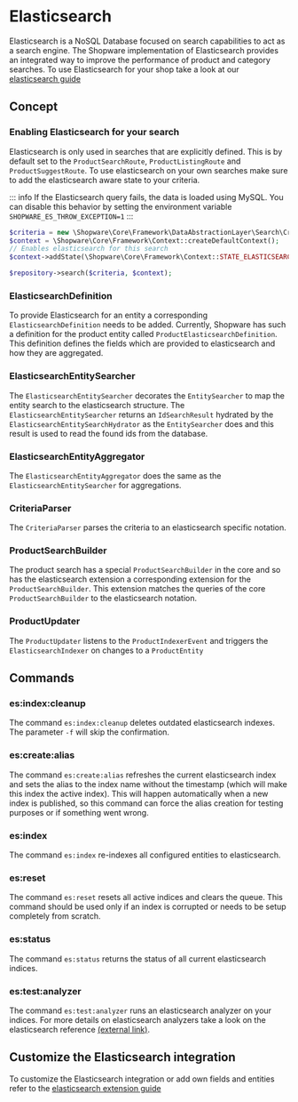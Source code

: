 # Elasticsearch

Elasticsearch is a NoSQL Database focused on search capabilities to act as a search engine.
The Shopware implementation of Elasticsearch provides an integrated way to improve the performance of product and category searches.
To use Elasticsearch for your shop take a look at our [elasticsearch guide](../../guides/hosting/infrastructure/elasticsearch/elasticsearch-setup)

## Concept

### Enabling Elasticsearch for your search

Elasticsearch is only used in searches that are explicitly defined.
This is by default set to the `ProductSearchRoute`, `ProductListingRoute` and `ProductSuggestRoute`.
To use elasticsearch on your own searches make sure to add the elasticsearch aware state to your criteria.

::: info
If the Elasticsearch query fails, the data is loaded using MySQL. You can disable this behavior by setting the environment variable `SHOPWARE_ES_THROW_EXCEPTION=1`
:::

```php
$criteria = new \Shopware\Core\Framework\DataAbstractionLayer\Search\Criteria();
$context = \Shopware\Core\Framework\Context::createDefaultContext();
// Enables elasticsearch for this search
$context->addState(\Shopware\Core\Framework\Context::STATE_ELASTICSEARCH_AWARE);

$repository->search($criteria, $context);
```

### ElasticsearchDefinition

To provide Elasticsearch for an entity a corresponding `ElasticsearchDefinition` needs to be added. Currently, Shopware has such a definition for the product entity called `ProductElasticsearchDefinition`.
This definition defines the fields which are provided to elasticsearch and how they are aggregated.

### ElasticsearchEntitySearcher

The `ElasticsearchEntitySearcher` decorates the `EntitySearcher` to map the entity search to the elasticsearch structure.
The `ElasticsearchEntitySearcher` returns an `IdSearchResult` hydrated by the `ElasticsearchEntitySearchHydrator` as the `EntitySearcher` does and this result is used to read the found ids from the database.

### ElasticsearchEntityAggregator

The `ElasticsearchEntityAggregator` does the same as the `ElasticsearchEntitySearcher` for aggregations.

### CriteriaParser

The `CriteriaParser` parses the criteria to an elasticsearch specific notation.

### ProductSearchBuilder

The product search has a special `ProductSearchBuilder` in the core and so has the elasticsearch extension a corresponding extension for the `ProductSearchBuilder`.
This extension matches the queries of the core `ProductSearchBuilder` to the elasticsearch notation.

### ProductUpdater

The `ProductUpdater` listens to the `ProductIndexerEvent` and triggers the `ElasticsearchIndexer` on changes to a `ProductEntity`

## Commands

### es:index:cleanup

The command `es:index:cleanup` deletes outdated elasticsearch indexes.
The parameter `-f` will skip the confirmation.

### es:create:alias

The command `es:create:alias` refreshes the current elasticsearch index and sets the alias to the index name without the timestamp (which will make this index the active index).
This will happen automatically when a new index is published, so this command can force the alias creation for testing purposes or if something went wrong.

### es:index

The command `es:index` re-indexes all configured entities to elasticsearch.

### es:reset

The command `es:reset` resets all active indices and clears the queue. This command should be used only if an index is corrupted or needs to be setup completely from scratch.

### es:status

The command `es:status` returns the status of all current elasticsearch indices.

### es:test:analyzer

The command `es:test:analyzer` runs an elasticsearch analyzer on your indices. For more details on elasticsearch analyzers take a look on the elasticsearch reference [(external link)](https://www.elastic.co/guide/en/elasticsearch/reference/current/analysis-analyzers.html).

## Customize the Elasticsearch integration

To customize the Elasticsearch integration or add own fields and entities refer to the [elasticsearch extension guide](../../guides/plugins/plugins/elasticsearch/)
